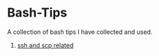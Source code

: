 # Bash-Tips
A collection of bash tips I have collected and used. 

1. [ssh and scp related](ssh_scp.md)

